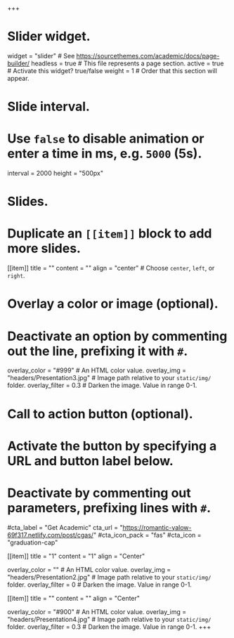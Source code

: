 +++
# Slider widget.
widget = "slider"  # See https://sourcethemes.com/academic/docs/page-builder/
headless = true  # This file represents a page section.
active = true  # Activate this widget? true/false
weight = 1  # Order that this section will appear.

# Slide interval.
# Use `false` to disable animation or enter a time in ms, e.g. `5000` (5s).
interval = 2000
height = "500px"
# Slides.
# Duplicate an `[[item]]` block to add more slides.
[[item]]
  title = ""
  content = ""
  align = "center"  # Choose `center`, `left`, or `right`.

  # Overlay a color or image (optional).
  #   Deactivate an option by commenting out the line, prefixing it with `#`.
  overlay_color = "#999"  # An HTML color value.
  overlay_img = "headers/Presentation3.jpg"  # Image path relative to your `static/img/` folder.
  overlay_filter = 0.3  # Darken the image. Value in range 0-1.

  # Call to action button (optional).
  #   Activate the button by specifying a URL and button label below.
  #   Deactivate by commenting out parameters, prefixing lines with `#`.
  #cta_label = "Get Academic"
  cta_url = "https://romantic-yalow-69f317.netlify.com/post/cgas/"
  #cta_icon_pack = "fas"
  #cta_icon = "graduation-cap"

[[item]]
  title = "1"
  content = "1"
  align = "Center"

  overlay_color = ""  # An HTML color value.
  overlay_img = "headers/Presentation2.jpg"  # Image path relative to your `static/img/` folder.
  overlay_filter = 0  # Darken the image. Value in range 0-1.

[[item]]
  title = ""
  content = ""
  align = "Center"

  overlay_color = "#900"  # An HTML color value.
  overlay_img = "headers/Presentation4.jpg"  # Image path relative to your `static/img/` folder.
  overlay_filter = 0.3  # Darken the image. Value in range 0-1.
+++
